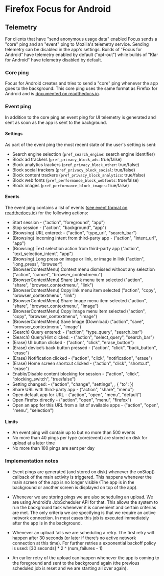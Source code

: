 # Firefox Focus for Android

## Telemetry

For clients that have "send anonymous usage data" enabled Focus sends a "core" ping and an "event" ping to Mozilla's telemetry service. Sending telemetry can be disabled in the app's settings. Builds of "Focus for Android" have telemetry enabled by default ("opt-out") while builds of "Klar for Android" have telemetry disabled by default.

### Core ping

Focus for Android creates and tries to send a "core" ping whenever the app goes to the background. This core ping uses the same format as Firefox for Android and is [documented on readthedocs.io](https://gecko.readthedocs.io/en/latest/toolkit/components/telemetry/telemetry/data/core-ping.html).

### Event ping

In addition to the core ping an event ping for UI telemetry is generated and sent as soon as the app is sent to the background.

#### Settings

As part of the event ping the most recent state of the user's setting is sent:

* Search engine selection (`pref_search_engine`: search engine identifier)
* Block ad trackers (`pref_privacy_block_ads`: true/false)
* Block analytics trackers (`pref_privacy_block_other`: true/false)
* Block social trackers (`pref_privacy_block_social`: true/false)
* Block content trackers (`pref_privacy_block_analytics`: true/false)
* Block web fonts (`pref_performance_block_webfonts`: true/false)
* Block images (`pref_performance_block_images`: true/false)

#### Events

The event ping contains a list of events ([see event format on readthedocs.io](http://gecko.readthedocs.io/en/latest/toolkit/components/telemetry/telemetry/collection/events.html)) for the following actions:

* Start session - ("action", "foreground", "app")
* Stop session - ("action", "background", "app")
* (Browsing) URL entered: - ("action", "type_url", "search_bar")
* (Browsing) Incoming intent from third-party app - ("action", "intent_url", "app")
* (Browsing) Text selection action from third-party app ("action", "text_selection_intent", "app")
* (Browsing) Long press on image or link, or image in link ("action", "long_press", "browser")
* (BrowserContextMenu) Context menu dismissed without any selection ("action", "cancel", "browser_contextmenu")
* (BrowserContextMenu) Share Link menu item selected ("action", "share", "browser_contextmenu", "link")
* (BrowserContextMenu) Copy link menu item selected ("action", "copy", "browser_contextmenu", "link")
* (BrowserContextMenu) Share Image menu item selected ("action", "share", "browser_contextmenu", "image")
* (BrowserContextMenu) Copy Image menu item selected ("action", "copy", "browser_contextmenu", "image")
* (BrowserContextMenu) Save Image (Download) ("action", "save", "browser_contextmenu", "image")
* (Search) Query entered: - ("action", "type_query", "search_bar")
* (Search) Query/Hint clicked: - ("action", "select_query", "search_bar")
* (Erase) UI button clicked - ("action", "click", "erase_button")
* (Erase) device’s back button pressed - ("action", "click", "back_button", "erase")
* (Erase) Notification clicked - ("action", "click", "notification", "erase")
* (Erase) Home screen shortcut clicked - ("action", "click", "shortcut", "erase")
* Enable/Disable content blocking for session - ("action", "click", "blocking_switch", "true/false")
* Setting changed: - ("action", "change", "settings", <key>, { "to": <value> })
* Share URL with third-party app - ("action", "share", "menu")
* Open default app for URL - ("action", "open", "menu", "default")
* Open Firefox directly - ("action", "open", "menu", "firefox")
* Open an app for this URL from a list of available apps - ("action", "open", "menu", "selection")

#### Limits

* An event ping will contain up to but no more than 500 events
* No more than 40 pings per type (core/event) are stored on disk for upload at a later time
* No more than 100 pings are sent per day

### Implementation notes

* Event pings are generated (and stored on disk) whenever the onStop() callback of the main activity is triggered. This happens whenever the main screen of the app is no longer visible (The app is in the background or another screen is displayed on top of the app).

* Whenever we are storing pings we are also scheduling an upload. We are using Android’s JobScheduler API for that. This allows the system to run the background task whenever it is convenient and certain criterias are met. The only criteria we are specifying is that we require an active network connection. In most cases this job is executed immediately after the app is in the background.

* Whenever an upload fails we are scheduling a retry. The first retry will happen after 30 seconds (or later if there’s no active network connection at this time). For further retries a exponential backoff policy is used: [30 seconds] * 2 ^ (num_failures - 1)

* An earlier retry of the upload can happen whenever the app is coming to the foreground and sent to the background again (the previous scheduled job is reset and we are starting all over again).
